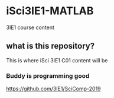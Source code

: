 # iSci3IE1-MATLAB
3IE1 course content
## what is this repository?
This is where iSci 3IE1 C01 content will be

### Buddy is programming good
https://github.com/3IE1/SciComp-2019

